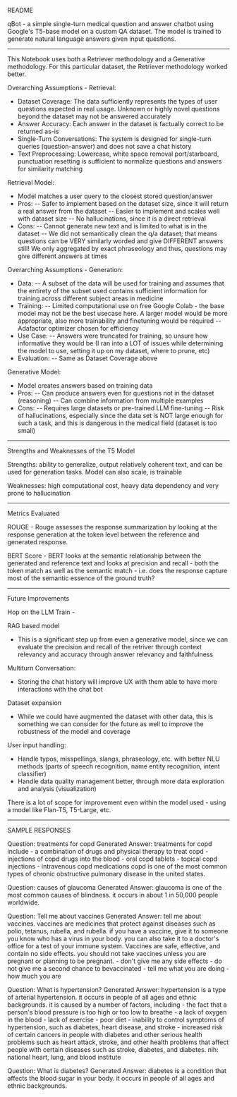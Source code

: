 README

qBot - a simple single-turn medical question and answer chatbot using Google's T5-base model on a custom QA dataset. The model is trained to generate natural language answers given input questions.

-----------------------------------------------------------------------------------------------------

This Notebook uses both a Retriever methodology and a Generative methodology. For this particular dataset, the Retriever methodology worked better.

Overarching Assumptions - Retrieval:
 - Dataset Coverage: The data sufficiently represents the types of user questions expected in real usage. Unknown or highly novel questions beyond the dataset may not be answered accurately
 - Answer Accuracy: Each answer in the dataset is factually correct to be returned as-is
 - Single-Turn Conversations: The system is designed for single-turn queries (question-answer) and does not save a chat history
 - Text Preprocessing: Lowercase, white space removal port/starboard, punctuation resetting is sufficient to normalize questions and answers for similarity matching

Retrieval Model:
 - Model matches a user query to the closest stored question/answer
 - Pros:
   -- Safer to implement based on the dataset size, since it will return a real answer from the dataset
   -- Easier to implement and scales well with dataset size
   -- No hallucinations, since it is a direct retrieval
 - Cons:
   -- Cannot generate new text and is limited to what is in the dataset
   -- We did not semantically clean the q/a dataset; that means questions can be VERY similarly worded and give DIFFERENT answers still! We only aggregated by exact phraseology and thus, questions may give different answers at times

Overarching Assumptions - Generation:
 - Data:
   -- A subset of the data will be used for training and assumes that the entirety of the subset used contains sufficient information for training across different subject areas in medicine
 - Training:
   -- Limited computational use on free Google Colab - the base model may not be the best usecase here. A larger model would be more appropriate, also more trainability and finetuning would be required
   -- Adafactor optimizer chosen for efficiency
 - Use Case:
   -- Answers were truncated for training, so unsure how informative they would be (I ran into a LOT of issues while determining the model to use, setting it up on my dataset, where to prune, etc)
 - Evaluation:
   -- Same as Dataset Coverage above

Generative Model:
 - Model creates answers based on training data
 - Pros:
   -- Can produce answers even for questions not in the dataset (reasoning)
   -- Can combine information from multiple examples
 - Cons:
   -- Requires large datasets or pre-trained LLM fine-tuning
   -- Risk of hallucinations, especially since the data set is NOT large enough for such a task, and this is dangerous in the medical field (dataset is too small)

-----------------------------------------------------------------------------------------------------

Strengths and Weaknesses of the T5 Model

Strengths: ability to generalize, output relatively coherent text, and can be used for generation tasks. Model can also scale, is trainable

Weaknesses: high computational cost, heavy data dependency and very prone to hallucination

-----------------------------------------------------------------------------------------------------

Metrics Evaluated 

ROUGE - Rouge assesses the response summarization by looking at the response generation at the token level between the reference and generated response. 

BERT Score - BERT looks at the semantic relationship between the generated and reference text and looks at precision and recall - both the token match as well as the semantic match - i.e. does the response capture most of the semantic essence of the ground truth?

-----------------------------------------------------------------------------------------------------

Future Improvements

Hop on the LLM Train -

RAG based model
 - This is a significant step up from even a generative model, since we can evaluate the precision and recall of the retriver through context relevancy and accuracy through answer relevancy and faithfulness

Multiturn Conversation:
 - Storing the chat history will improve UX with them able to have more interactions with the chat bot

Dataset expansion
 - While we could have augmented the dataset with other data, this is something we can consider for the future as well to improve the robustness of the model and coverage

User input handling:
 - Handle typos, misspellings, slangs, phraseology, etc. with better NLU methods (parts of speech recognition, name entity recognition, intent classifier)
 - Handle data quality management better, through more data exploration and analysis (visualization)

There is a lot of scope for improvement even within the model used - using a model like Flan-T5, T5-Large, etc.

-----------------------------------------------------------------------------------------------------

SAMPLE RESPONSES

Question: treatments for copd
Generated Answer: treatments for copd include - a combination of drugs and physical therapy to treat copd - injections of copd drugs into the blood - oral copd tablets - topical copd injections - intravenous copd medications copd is one of the most common types of chronic obstructive pulmonary disease in the united states.

Question: causes of glaucoma
Generated Answer: glaucoma is one of the most common causes of blindness. it occurs in about 1 in 50,000 people worldwide.

Question: Tell me about vaccines
Generated Answer: tell me about vaccines. vaccines are medicines that protect against diseases such as polio, tetanus, rubella, and rubella. if you have a vaccine, give it to someone you know who has a virus in your body. you can also take it to a doctor's office for a test of your immune system. Vaccines are safe, effective, and contain no side effects. you should not take vaccines unless you are pregnant or planning to be pregnant. - don't give me any side effects - do not give me a second chance to bevaccinated - tell me what you are doing - how much you are

Question: What is hypertension?
Generated Answer: hypertension is a type of arterial hypertension. it occurs in people of all ages and ethnic backgrounds. it is caused by a number of factors, including - the fact that a person's blood pressure is too high or too low to breathe - a lack of oxygen in the blood - lack of exercise - poor diet - inability to control symptoms of hypertension, such as diabetes, heart disease, and stroke - increased risk of certain cancers in people with diabetes and other serious health problems such as heart attack, stroke, and other health problems that affect people with certain diseases such as stroke, diabetes, and diabetes. nih: national heart, lung, and blood institute

Question: What is diabetes?
Generated Answer: diabetes is a condition that affects the blood sugar in your body. it occurs in people of all ages and ethnic backgrounds.


